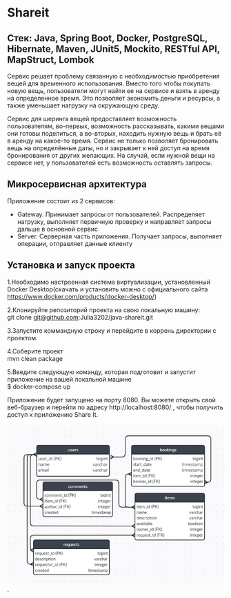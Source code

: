 # Shareit

## Стек: Java, Spring Boot, Docker, PostgreSQL, Hibernate, Maven, JUnit5, Mockito, RESTful API, MapStruct, Lombok

Сервис решает проблему связанную с необходимостью приобретения вещей для временного использования. Вместо того чтобы покупать новую вещь, пользователи могут найти ее на сервисе и взять в аренду на определенное время. Это позволяет экономить деньги и ресурсы, а также уменьшает нагрузку на окружающую среду.

Сервис для шеринга вещей предоставляет возможность пользователям, во-первых, возможность рассказывать, какими вещами они готовы поделиться, а во-вторых, находить нужную вещь и брать её в аренду на какое-то время. 
Сервис не только позволяет бронировать вещь на определённые даты, но и закрывает к ней доступ на время бронирования от других желающих. На случай, если нужной вещи на сервисе нет, у пользователей есть возможность оставлять запросы. 

## Микросервисная архитектура
Приложение состоит из 2 сервисов:

* Gateway. Принимает запросы от пользователей. Распределяет нагрузку, выполняет первичную проверку и направляет запросы дальше в основной сервис
* Server. Серверная часть приложения. Получает запросы, выполняет операции, отправляет данные клиенту

## Установка и запуск проекта
1.Необходимо настроенная система виртуализации, установленный Docker Desktop(скачать и установить можно с официального сайта https://www.docker.com/products/docker-desktop/)

2.Клонируйте репозиторий проекта на свою локальную машину:  
git clone git@github.com:Julia3202/java-shareit.git

3.Запустите коммандную строку и перейдите в коррень директории с проектом.

4.Соберите проект  
mvn clean package

5.Введите следующую команду, которая подготовит и запустит приложение на вашей локальной машине  
$  docker-compose up

Приложение будет запущено на порту 8080. Вы можете открыть свой веб-браузер и перейти по адресу http://localhost:8080/ ,
чтобы получить доступ к приложению Share It.

![diagram](https://github.com/Julia3202/java-shareit/blob/main/BD%20shareit.jpg).

